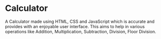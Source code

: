 # Calculator
A Calculator made using HTML, CSS and JavaScript which is accurate and provides with an enjoyable user interface.
This aims to help in various operations like Addition, Multiplication, Subtraction, Division, Floor Division.
